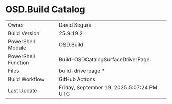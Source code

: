 ﻿# OSD.Build Catalog

| | |
|-|-|
| Owner | David Segura |
| Build Version | 25.9.19.2 |
| PowerShell Module | OSD.Build |
| PowerShell Function | Build-OSDCatalogSurfaceDriverPage |
| Files | build-driverpage.* |
| Build Workflow | GitHub Actions |
| Last Update | Friday, September 19, 2025 5:07:24 PM UTC |

